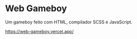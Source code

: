 # Web Gameboy

Um gameboy feito com HTML, compilador SCSS e JavaScript.

https://web-gameboy.vercel.app/
